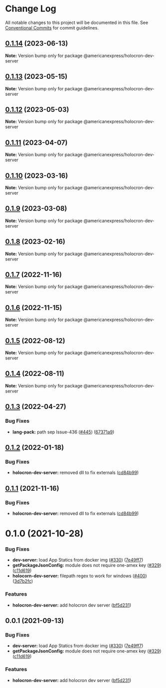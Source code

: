 # Change Log

All notable changes to this project will be documented in this file.
See [Conventional Commits](https://conventionalcommits.org) for commit guidelines.

## [0.1.14](https://github.com/americanexpress/one-app-cli/compare/@americanexpress/holocron-dev-server@0.1.13...@americanexpress/holocron-dev-server@0.1.14) (2023-06-13)

**Note:** Version bump only for package @americanexpress/holocron-dev-server





## [0.1.13](https://github.com/americanexpress/one-app-cli/compare/@americanexpress/holocron-dev-server@0.1.12...@americanexpress/holocron-dev-server@0.1.13) (2023-05-15)

**Note:** Version bump only for package @americanexpress/holocron-dev-server





## [0.1.12](https://github.com/americanexpress/one-app-cli/compare/@americanexpress/holocron-dev-server@0.1.10...@americanexpress/holocron-dev-server@0.1.12) (2023-05-03)

**Note:** Version bump only for package @americanexpress/holocron-dev-server





## [0.1.11](https://github.com/americanexpress/one-app-cli/compare/@americanexpress/holocron-dev-server@0.1.10...@americanexpress/holocron-dev-server@0.1.11) (2023-04-07)

**Note:** Version bump only for package @americanexpress/holocron-dev-server





## [0.1.10](https://github.com/americanexpress/one-app-cli/compare/@americanexpress/holocron-dev-server@0.1.9...@americanexpress/holocron-dev-server@0.1.10) (2023-03-16)

**Note:** Version bump only for package @americanexpress/holocron-dev-server





## [0.1.9](https://github.com/americanexpress/one-app-cli/compare/@americanexpress/holocron-dev-server@0.1.5...@americanexpress/holocron-dev-server@0.1.9) (2023-03-08)

**Note:** Version bump only for package @americanexpress/holocron-dev-server





## [0.1.8](https://github.com/americanexpress/one-app-cli/compare/@americanexpress/holocron-dev-server@0.1.5...@americanexpress/holocron-dev-server@0.1.8) (2023-02-16)

**Note:** Version bump only for package @americanexpress/holocron-dev-server





## [0.1.7](https://github.com/americanexpress/one-app-cli/compare/@americanexpress/holocron-dev-server@0.1.5...@americanexpress/holocron-dev-server@0.1.7) (2022-11-16)

**Note:** Version bump only for package @americanexpress/holocron-dev-server





## [0.1.6](https://github.com/americanexpress/one-app-cli/compare/@americanexpress/holocron-dev-server@0.1.5...@americanexpress/holocron-dev-server@0.1.6) (2022-11-15)

**Note:** Version bump only for package @americanexpress/holocron-dev-server





## [0.1.5](https://github.com/americanexpress/one-app-cli/compare/@americanexpress/holocron-dev-server@0.1.4...@americanexpress/holocron-dev-server@0.1.5) (2022-08-12)

**Note:** Version bump only for package @americanexpress/holocron-dev-server





## [0.1.4](https://github.com/americanexpress/one-app-cli/compare/@americanexpress/holocron-dev-server@0.1.3...@americanexpress/holocron-dev-server@0.1.4) (2022-08-11)

**Note:** Version bump only for package @americanexpress/holocron-dev-server





## [0.1.3](https://github.com/americanexpress/one-app-cli/compare/@americanexpress/holocron-dev-server@0.1.2...@americanexpress/holocron-dev-server@0.1.3) (2022-04-27)


### Bug Fixes

* **lang-pack:** path sep Issue-436 ([#445](https://github.com/americanexpress/one-app-cli/issues/445)) ([67371a9](https://github.com/americanexpress/one-app-cli/commit/67371a94c433bcfc5ebbdccbac0fb042f73872d7))





## [0.1.2](https://github.com/americanexpress/one-app-cli/compare/@americanexpress/holocron-dev-server@0.1.0...@americanexpress/holocron-dev-server@0.1.2) (2022-01-18)


### Bug Fixes

* **holocron-dev-server:** removed dll to fix externals ([cd84b99](https://github.com/americanexpress/one-app-cli/commit/cd84b99dfea1afd7a1d603eaddb235bb39d3c62a))





## [0.1.1](https://github.com/americanexpress/one-app-cli/compare/@americanexpress/holocron-dev-server@0.1.0...@americanexpress/holocron-dev-server@0.1.1) (2021-11-16)


### Bug Fixes

* **holocron-dev-server:** removed dll to fix externals ([cd84b99](https://github.com/americanexpress/one-app-cli/commit/cd84b99dfea1afd7a1d603eaddb235bb39d3c62a))





# 0.1.0 (2021-10-28)


### Bug Fixes

* **dev-server:** load App Statics from docker img ([#330](https://github.com/Harrison-Lara/one-app-cli/issues/330)) ([7e49ff7](https://github.com/Harrison-Lara/one-app-cli/commit/7e49ff762979506085bb3062822a1f823e4c1504))
* **getPackageJsonConfig:** module does not require one-amex key ([#329](https://github.com/Harrison-Lara/one-app-cli/issues/329)) ([c11d619](https://github.com/Harrison-Lara/one-app-cli/commit/c11d619dac9e23dc93b24818322cf4081ca1335d))
* **holocorn-dev-server:** filepath regex to work for windows ([#400](https://github.com/Harrison-Lara/one-app-cli/issues/400)) ([3d7b2fc](https://github.com/Harrison-Lara/one-app-cli/commit/3d7b2fc23c6e1a3fdf3dbd6909163035af349b8b))


### Features

* **holocron-dev-server:** add holocron dev server ([bf5d231](https://github.com/Harrison-Lara/one-app-cli/commit/bf5d231c2c50c8ca2db4152e13d13eee0c149589))





## 0.0.1 (2021-09-13)


### Bug Fixes

* **dev-server:** load App Statics from docker img ([#330](https://github.com/americanexpress/one-app-cli/issues/330)) ([7e49ff7](https://github.com/americanexpress/one-app-cli/commit/7e49ff762979506085bb3062822a1f823e4c1504))
* **getPackageJsonConfig:** module does not require one-amex key ([#329](https://github.com/americanexpress/one-app-cli/issues/329)) ([c11d619](https://github.com/americanexpress/one-app-cli/commit/c11d619dac9e23dc93b24818322cf4081ca1335d))


### Features

* **holocron-dev-server:** add holocron dev server ([bf5d231](https://github.com/americanexpress/one-app-cli/commit/bf5d231c2c50c8ca2db4152e13d13eee0c149589))
